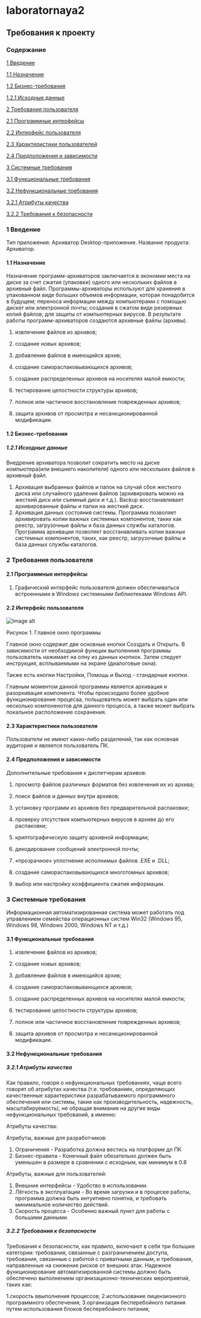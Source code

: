 # **laboratornaya2**

## Требования к проекту

### Содержание
[1 Введение](#1-%D0%B2%D0%B2%D0%B5%D0%B4%D0%B5%D0%BD%D0%B8%D0%B5)

[1.1 Назначение](https://github.com/masik93/laboratornaya2#11-%D0%BD%D0%B0%D0%B7%D0%BD%D0%B0%D1%87%D0%B5%D0%BD%D0%B8%D0%B5)

[1.2 Бизнес-требования](https://github.com/masik93/laboratornaya2#12-%D0%B1%D0%B8%D0%B7%D0%BD%D0%B5%D1%81-%D1%82%D1%80%D0%B5%D0%B1%D0%BE%D0%B2%D0%B0%D0%BD%D0%B8%D1%8F)

[1.2.1 Исходные данные](https://github.com/masik93/laboratornaya2#121-%D0%B8%D1%81%D1%85%D0%BE%D0%B4%D0%BD%D1%8B%D0%B5-%D0%B4%D0%B0%D0%BD%D0%BD%D1%8B%D0%B5)

[2 Требования пользователя](https://github.com/masik93/laboratornaya2#2-%D1%82%D1%80%D0%B5%D0%B1%D0%BE%D0%B2%D0%B0%D0%BD%D0%B8%D1%8F-%D0%BF%D0%BE%D0%BB%D1%8C%D0%B7%D0%BE%D0%B2%D0%B0%D1%82%D0%B5%D0%BB%D1%8F)

[2.1 Программные интерфейсы](https://github.com/masik93/laboratornaya2#21-%D0%BF%D1%80%D0%BE%D0%B3%D1%80%D0%B0%D0%BC%D0%BC%D0%BD%D1%8B%D0%B5-%D0%B8%D0%BD%D1%82%D0%B5%D1%80%D1%84%D0%B5%D0%B9%D1%81%D1%8B)

[2.2 Интерфейс пользователя](https://github.com/masik93/laboratornaya2#22-%D0%B8%D0%BD%D1%82%D0%B5%D1%80%D1%84%D0%B5%D0%B9%D1%81-%D0%BF%D0%BE%D0%BB%D1%8C%D0%B7%D0%BE%D0%B2%D0%B0%D1%82%D0%B5%D0%BB%D1%8F)

[2.3 Характеристики пользователей](https://github.com/masik93/laboratornaya2#23-%D1%85%D0%B0%D1%80%D0%B0%D0%BA%D1%82%D0%B5%D1%80%D0%B8%D1%81%D1%82%D0%B8%D0%BA%D0%B8-%D0%BF%D0%BE%D0%BB%D1%8C%D0%B7%D0%BE%D0%B2%D0%B0%D1%82%D0%B5%D0%BB%D1%8F)

[2.4 Предположения и зависимости](https://github.com/masik93/laboratornaya2#24-%D0%BF%D1%80%D0%B5%D0%B4%D0%BF%D0%BE%D0%BB%D0%BE%D0%B6%D0%B5%D0%BD%D0%B8%D1%8F-%D0%B8-%D0%B7%D0%B0%D0%B2%D0%B8%D1%81%D0%B8%D0%BC%D0%BE%D1%81%D1%82%D0%B8)

[3 Системные требования](https://github.com/masik93/laboratornaya2#3-%D1%81%D0%B8%D1%81%D1%82%D0%B5%D0%BC%D0%BD%D1%8B%D0%B5-%D1%82%D1%80%D0%B5%D0%B1%D0%BE%D0%B2%D0%B0%D0%BD%D0%B8%D1%8F)

[3.1 Функциональные требования](https://github.com/masik93/laboratornaya2#31--%D1%84%D1%83%D0%BD%D0%BA%D1%86%D0%B8%D0%BE%D0%BD%D0%B0%D0%BB%D1%8C%D0%BD%D1%8B%D0%B5-%D1%82%D1%80%D0%B5%D0%B1%D0%BE%D0%B2%D0%B0%D0%BD%D0%B8%D1%8F)

[3.2 Нефункциональные требования](https://github.com/masik93/laboratornaya2#32-%D0%BD%D0%B5%D1%84%D1%83%D0%BD%D0%BA%D1%86%D0%B8%D0%BE%D0%BD%D0%B0%D0%BB%D1%8C%D0%BD%D1%8B%D0%B5-%D1%82%D1%80%D0%B5%D0%B1%D0%BE%D0%B2%D0%B0%D0%BD%D0%B8%D1%8F)

[3.2.1 Атрибуты качества](https://github.com/masik93/laboratornaya2#321-%D0%B0%D1%82%D1%80%D0%B8%D0%B1%D1%83%D1%82%D1%8B-%D0%BA%D0%B0%D1%87%D0%B5%D1%81%D1%82%D0%B2%D0%B0)

[3.2.2 Требования к безопасности](https://github.com/masik93/laboratornaya2#322-%D1%82%D1%80%D0%B5%D0%B1%D0%BE%D0%B2%D0%B0%D0%BD%D0%B8%D1%8F-%D0%BA-%D0%B1%D0%B5%D0%B7%D0%BE%D0%BF%D0%B0%D1%81%D0%BD%D0%BE%D1%81%D1%82%D0%B8)

### 1 Введение

  Тип приложения: Архиватор Desktop-приложение.
Название продукта: Архиватор.

#### 1.1 Назначение

  Назначение программ-архиваторов заключается в экономии места на диске за счет сжатия (упаковки) одного или нескольких файлов в архивный файл. Программы-архиваторы используют для хранения в упакованном виде больших объемов информации, которая понадобится в будущем; переноса информации между компьютерами с помощью дискет или электронной почты; создания в сжатом виде резервных копий файлов; для защиты от компьютерных вирусов. В результате работы программ-архиваторов создаются архивные файлы (архивы).
  
1. извлечение файлов из архивов;

2. создание новых архивов;

3. добавление файлов в имеющийся архив;

4. создание самораспаковывающихся архивов;

5. создание распределенных архивов на носителях малой емкости;

6. тестирование целостности структуры архивов;

7. полное или частичное восстановление поврежденных архивов;

8. защита архивов от просмотра и несанкционированной модификации.

#### 1.2 Бизнес-требования

##### 1.2.1 Исходные данные

  Внедрение архиватора позволит сократить место на диске компьютера(или внешнего накопителя) одного или нескольких файлов в архивный файл.
 1. Архивация выбранных файлов и папок на случай сбоя жесткого диска или случайного удаления файлов (архивировать можно на жесткий диск или съемный диск и т.д.). Backup восстанавливает архивированные файлы и папки на жесткий диск.
 2. Архивация данных состояния системы. Программа позволяет архивировать копии важных системных компонентов, таких как реестр, загрузочные файлы и база данных службы каталогов. Программа архивации позволяет восстанавливать копии важных системных компонентов, таких, как реестр, загрузочные файлы и база данных службы каталогов.
  
### 2 Требования пользователя

#### 2.1 Программные интерфейсы
  
  1. Графический интерфейс пользователя должен обеспечиваться встроенными в Windows системными библиотеками Windows API.
  
 #### 2.2 Интерфейс пользователя
 
 ![Image alt](https://github.com/masik93/laboratornaya2/blob/master/image/top.7f66cff1.png?raw=true "Optional Title")
 
 Рисунок 1. Главное окно программы
 
 Главное окно содержит две основные кнопки Созздать и Открыть. 
 В зависимости от необходимой функции выполенния программы пользователь нажимает на олну из данных кнопнок. Затем следует инструкция,
 всплываемыми на экране (диалоговые окна). 
 
 Также есть кнопки Настройки, Помощь и Выход - стандарные кнопки. 
 
 Главным моментом данной программы является архивация и разорхивация компонента. 
 Чтобы происходило более удобное функционирование процесаа, польщователь может выбрать один или несколько компоненотов для 
 данного процесса, а также может выбрать локальное расположение сохранения.
 
 #### 2.3 Характеристики пользователя
 
 Пользователи не имеют каких-либо разделений, так как основная аудитория и является пользователь ПК.
 
  #### 2.4 Предположения и зависимости
  
  Дополнительные требования к диспетчерам архивов:
  
1. просмотр файлов различных форматов без извлечения их из архива;

2. поиск файлов и данных внутри архивов;

3. установку программ из архивов без предварительной распаковки;

4. проверку отсутствия компьютерных вирусов в архиве до его распаковки;

5. криптографическую защиту архивной информации;

6. декодирование сообщений электронной почты;

7. «прозрачное» уплотнение исполнимых файлов .ЕХЕ и .DLL;

8. создание самораспаковывающихся многотомных архивов;

9. выбор или настройку коэффициента сжатия информации.
 
 ### 3 Системные требования
 
 Информационная автоматизированная система может работать под управлением семейства операционных систем Win32 (Windows 95, Windows 98, Windows 2000, Windows NT и т.д.) 
 

#### 3.1  Функциональные требования

1. извлечение файлов из архивов;

2. создание новых архивов;

3. добавление файлов в имеющийся архив;

4. создание самораспаковывающихся архивов;

5. создание распределенных архивов на носителях малой емкости;

6. тестирование целостности структуры архивов;

7. полное или частичное восстановление поврежденных архивов;

8. защита архивов от просмотра и несанкционированной модификации.
  
#### 3.2 Нефункциональные требования

##### 3.2.1 Атрибуты качества

Как правило, говоря о нефункциональных требованиях, чаще всего говорят об атрибутах качества (т.е. требованиях, определяющих качественные характеристики разрабатываемого программного обеспечения или системы, такие как производительность, надежность, масштабируемость), не обращая внимания на другие виды нефункциональных требований, а именно:

 Атрибуты качества:
 
 Атрибуты, важные для разработчиков:
 1. Ограничения - Разработка должна вестись на платформе дл ПК
 2. Бизнес-правила - Конечный файл обязательно должен быть уменьшен в размере в сравнении с исходным, как минимум в 0.8
 
 Атрибуты, важные для пользователей:
 1. Внешние интерфейсы - Удобство в использовании.
 2. Лёгкость в эксплуатации - Во время загрузки и в процесее работы, программа должна быть интуитивно понятна, и требовать минимальное количество действий.
 3. Скорость процесса - Особенно важный пункт для работы с большими данными.
 
 ##### 3.2.2 Требования к безопасности
 
Требования к безопасности, как правило, включают в себя три большие категории: требования, связанные с разграничением доступа, требования, связанные с работой с приватными данным, и требования, направленные на снижение рисков от внешних атак.
Надежное функционирование автоматизированной системы должно быть обеспечено выполнением организационно-технических мероприятий, таких как:

1.скорость ввыполнения процессов;
2.использование лицензионного программного обеспечения;
3.организация бесперебойного питания путем использования блоков бесперебойного питания;
